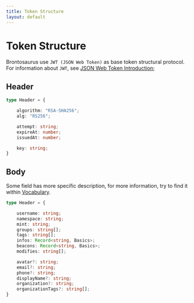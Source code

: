 ```yaml
---
title: Token Structure
layout: default
---
```


# Token Structure

Brontosaurus use `JWT (JSON Web Token)` as base token structural protocol. For information about `JWT`, see [JSON Web Token Introduction](//jwt.io/introduction/); 

## Header

```ts
type Header = {

    algorithm: "RSA-SHA256";
    alg: "RS256";

    attempt: string;
    expireAt: number;
    issuedAt: number;

    key: string;
}
```

## Body

Some field has more specific description, for more information, try to find it within [Vocabulary](../vocabulary).

```ts
type Header = {

    username: string;
    namespace: string;
    mint: string;
    groups: string[];
    tags: string[];
    infos: Record<string, Basics>;
    beacons: Record<string, Basics>;
    modifies: string[];

    avatar?: string;
    email?: string;
    phone?: string;
    displayName?: string;
    organization?: string;
    organizationTags?: string[];
}
```
